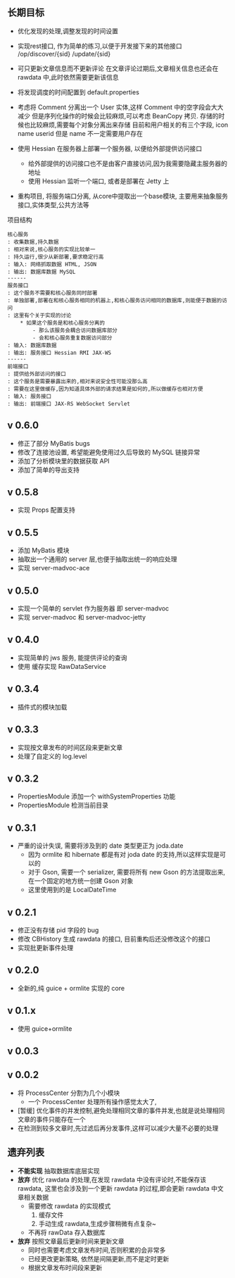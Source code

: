 
长期目标
-------
* 优化发现的处理,调整发现的时间设置

* 实现rest接口, 作为简单的练习,以便于开发接下来的其他接口
	/op/discover/{sid}
	   /update/{sid}

* 可只更新文章信息而不更新评论
	在文章评论过期后,文章相关信息也还会在 rawdata 中,此时依然需要更新该信息

* 将发现调度的时间配置到 default.properties

* 考虑将 Comment 分离出一个 User 实体,这样 Comment 中的空字段会大大减少
	但是序列化操作的时候会比较麻烦,可以考虑 BeanCopy 拷贝.
	存储的时候也比较麻烦,需要每个对象分离出来存储
	目前和用户相关的有三个字段, icon name userid
	但是 name 不一定需要用户存在

* 使用 Hessian 在服务器上部署一个服务器, 以便给外部提供访问接口
	* 给外部提供的访问接口也不是由客户直接访问,因为我需要隐藏主服务器的地址
	* 使用 Hessian 监听一个端口, 或者是部署在 Jetty 上
* 重构项目, 将服务端口分离, 从core中提取出一个base模块, 主要用来抽象服务接口,实体类型,公共方法等

项目结构
```
核心服务
: 收集数据,持久数据
: 相对来说,核心服务的实现比较单一
: 持久运行,很少从新部署,要求稳定行高
: 输入: 网络抓取数据 HTML, JSON
: 输出: 数据库数据 MySQL
------
服务接口
: 这个服务不需要和核心服务同时部署
: 单独部署,部署在和核心服务相同的机器上,和核心服务访问相同的数据库,则能便于数据的访问
: 这里有个关于实现的讨论
	* 如果这个服务是和核心服务分离的
		- 那么该服务会耦合访问数据库部分
		- 会和核心服务重复数据访问部分
: 输入: 数据库数据
: 输出: 服务接口 Hessian RMI JAX-WS
------
前端接口
: 提供给外部访问的接口
: 这个服务是需要暴露出来的,相对来说安全性可能没那么高
: 需要在这里做缓存,因为知道具体外部的请求结果是如何的,所以做缓存也相对方便
: 输入: 服务接口
: 输出: 前端接口 JAX-RS WebSocket Servlet
```

v 0.6.0
--------
* 修正了部分 MyBatis bugs
* 修改了连接池设置, 希望能避免使用过久后导致的 MySQL 链接异常
* 添加了分析模块里的数据获取 API
* 添加了简单的导出支持

v 0.5.8
-------
* 实现 Props 配置支持

v 0.5.5
-------
* 添加 MyBatis 模块
* 抽取出一个通用的 server 层,也便于抽取出统一的响应处理
* 实现 server-madvoc-ace

v 0.5.0
-------

* 实现一个简单的 servlet 作为服务器
	即 server-madvoc
* 实现 server-madvoc 和 server-madvoc-jetty

v 0.4.0
--------

* 实现简单的 jws 服务, 能提供评论的查询
* 使用 缓存实现 RawDataService 

v 0.3.4
--------

* 插件式的模块加载

v 0.3.3
------

* 实现按文章发布的时间区段来更新文章
* 处理了自定义的 log.level

v 0.3.2
------

* PropertiesModule 添加一个 withSystemProperties 功能
* PropertiesModule 检测当前目录

v 0.3.1
------

* 严重的设计失误, 需要将涉及到的 date 类型更正为 joda.date
	* 因为 ormlite 和 hibernate 都是有对 joda date 的支持,所以这样实现是可以的
	* 对于 Gson, 需要一个 serializer, 需要将所有 new Gson 的方法提取出来,在一个固定的地方统一创建 Gson 对象
	* 这里使用到的是 LocalDateTime

v 0.2.1
------

* 修正没有存储 pid 字段的 bug
* 修改 CBHistory 生成 rawdata 的接口, 目前重构后还没修改这个的接口
* 实现批更新事件处理

v 0.2.0
-------
* 全新的,纯 guice + ormlite 实现的 core

v 0.1.x
-------
* 使用 guice+ormlite

v 0.0.3
-------

v 0.0.2
-------

* 将 ProcessCenter 分割为几个小模块
	* 一个 ProcessCenter 处理所有操作感觉太大了,
* [暂缓] 优化事件的并发控制,避免处理相同文章的事件并发,也就是说处理相同文章的事件只能存在一个
* 在检测到较多文章时,先过滤后再分发事件,这样可以减少大量不必要的处理


遗弃列表
-------

* __不能实现__ 抽取数据库底层实现
* __放弃__ 优化 rawdata 的处理,在发现 rawdata 中没有评论时,不能保存该 rawdata,
	这里也会涉及到一个更新 rawdata 的过程,即会更新 rawdata 中文章相关数据
	* 需要修改 rawdata 的实现模式
		1. 缓存文件
		2. 手动生成 rawdata,生成步骤稍微有点复杂~
	* 不再将 rawData 存入数据库
* __放弃__ 按照文章最后更新时间来更新文章
	* 同时也需要考虑文章发布时间,否则积累的会非常多
	* 已经更改更新策略, 依然是间隔更新,而不是定时更新
	* 根据文章发布时间段来更新